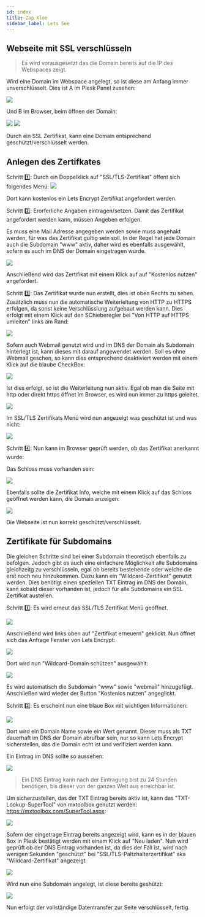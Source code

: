 ```yaml
---
id: index
title: Zap Klon
sidebar_label: Lets See
---
```


## Webseite mit SSL verschlüsseln

>Es wird vorausgesetzt das die Domain bereits auf die IP des Webspaces zeigt.

Wird eine Domain im Webspace angelegt, so ist diese am Anfang immer unverschlüsselt. 
Dies ist A im Plesk Panel zusehen: 

![](https://screensaver01.zap-hosting.com/index.php/s/9Zrc5wkL8EM4GfL/preview)

Und B im Browser, beim öffnen der Domain:

![](https://screensaver01.zap-hosting.com/index.php/s/8eJwt8wqFy3b2NX/preview)
![](https://screensaver01.zap-hosting.com/index.php/s/KCE9fTnwXFKEd8W/preview)

Durch ein SSL Zertifikat, kann eine Domain entsprechend geschützt/verschlüsselt werden. 

## Anlegen des Zertifkates 

Schritt 1️⃣: Durch ein Doppelklick auf "SSL/TLS-Zertifikat" öffent sich folgendes Menü:
![](https://screensaver01.zap-hosting.com/index.php/s/PDgzLNWWycPYwfP/preview)

Dort kann kostenlos ein Lets Encrypt Zertifikat angefordert werden. 

Schritt 2️⃣: Erorferliche Angaben eintragen/setzen. 
Damit das Zertifikat angefordert werden kann, müssen Angeben erfolgen. 

Es muss eine Mail Adresse angegeben werden sowie muss angehakt werden, für was das Zertifikat gültig sein soll. 
In der Regel hat jede Domain auch die Subdomain "www" aktiv, daher wird es ebenfalls ausgewählt, sofern es auch im DNS der Domain eingetragen wurde. 

![](https://screensaver01.zap-hosting.com/index.php/s/59tNrkoMktsEFd5/preview)

Anschließend wird das Zertifikat mit einem Klick auf auf "Kostenlos nutzen" angefordert.

Schritt 3️⃣: Das Zertifikat wurde nun erstellt, dies ist oben Rechts zu sehen. Zusätzlich muss nun die automatische Weiterleitung von HTTP zu HTTPS erfolgen, da sonst keine Verschlüsslung aufgebaut werden kann. 
Dies erfolgt mit einem Klick auf den SChieberegler bei "Von HTTP auf HTTPS umleiten" links am Rand:

![](https://screensaver01.zap-hosting.com/index.php/s/KmJLFgeCTTWa5RR/preview)

Sofern auch Webmail genutzt wird und im DNS der Domain als Subdomain hinterlegt ist, kann dieses mit darauf angewendet werden. 
Soll es ohne Webmail geschen, so kann dies entsprechend deaktiviert werden mit einem Klick auf die blaube CheckBox:

![](https://screensaver01.zap-hosting.com/index.php/s/gqWDRQ25BX8QxPr/preview)

Ist dies erfolgt, so ist die Weiterleitung nun aktiv. Egal ob man die Seite mit http oder direkt https öffnet im Browser, es wird nun immer zu https geleitet. 

![](https://screensaver01.zap-hosting.com/index.php/s/wqsGd33jkoqR9xY/preview)

Im SSL/TLS Zertifikats Menü wird nun angezeigt was geschützt ist und was nicht: 

![](https://screensaver01.zap-hosting.com/index.php/s/cEiH84QgoweCDXq/preview)

Schritt 4️⃣: Nun kann im Browser geprüft werden, ob das Zertifikat anerkannt wurde:

Das Schloss muss vorhanden sein: 

![](https://screensaver01.zap-hosting.com/index.php/s/Wq78oWc74LKZzjR/preview)

Ebenfalls sollte die Zertifikat Info, welche mit einem Klick auf das Schloss geöffnet werden kann, die Domain anzeigen: 

![](https://screensaver01.zap-hosting.com/index.php/s/J9y9wQysx4Q2zfn/preview)

Die Webseite ist nun korrekt geschützt/verschlüsselt. 

## Zertifikate für Subdomains 

Die gleichen Schritte sind bei einer Subdomain theoretisch ebenfalls zu befolgen. 
Jedoch gibt es auch eine einfachere Möglichkeit alle Subdomains gleichzeitg zu verschlüsseln, egal ob bereits bestehende oder welche die erst noch neu hinzukommen. 
Dazu kann ein "Wildcard-Zertifikat" genutzt werden. 
Dies benötigt einen speziellen TXT Eintrag im DNS der Domain, kann sobald dieser vorhanden ist, jedoch für alle Subdomains ein SSL Zertifkat austellen. 

Schritt 1️⃣: Es wird erneut das SSL/TLS Zertifikat Menü geöffnet. 

![](https://screensaver01.zap-hosting.com/index.php/s/tzmRmMGgzqfsfBe/preview)

Anschließend wird links oben auf "Zertifikat erneuern" geklickt. 
Nun öffnet sich das Anfrage Fenster von Lets Encrypt:

![](https://screensaver01.zap-hosting.com/index.php/s/tt8oyA7pQNk8cXs/preview)

Dort wird nun "Wildcard-Domain schützen" ausgewählt:

![](https://screensaver01.zap-hosting.com/index.php/s/tt8oyA7pQNk8cXs/preview)

Es wird automatisch die Subdomain "www" sowie "webmail" hinzugefügt. 
Anschließen wird wieder der Button "Kostenlos nutzen" angeglickt. 

Schritt 2️⃣: Es erscheint nun eine blaue Box mit wichtigen Informationen: 

![](https://screensaver01.zap-hosting.com/index.php/s/Pm2BqmHcTesgYoi/preview)

Dort wird ein Domain Name sowie ein Wert genannt. 
Dieser muss als TXT dauerhaft im DNS der Domain abrufbar sein, nur so kann Lets Encrypt sicherstellen, das die Domain echt ist und verifiziert werden kann. 

Ein Eintrag im DNS sollte so aussehen: 

![](https://screensaver01.zap-hosting.com/index.php/s/G8CGqgR7yaAHBmX/preview)

>Ein DNS Eintrag kann nach der Eintragung bist zu 24 Stunden benötigen, bis dieser von der ganzen Welt aus erreichbar ist. 

Um sicherzustellen, das der TXT Eintrag bereits aktiv ist, kann das "TXT-Lookup-SuperTool" von mxtoolbox genutzt werden: https://mxtoolbox.com/SuperTool.aspx:

![](https://screensaver01.zap-hosting.com/index.php/s/rkwpzLe79K3WDsz/preview)

Sofern der eingetrage Eintrag bereits angezeigt wird, kann es in der blauen Box in Plesk bestätigt werden mit einem Klick auf "Neu laden". 
Nun wird geprüft ob der DNS Eintrag vorhanden ist, da dies der Fall ist, wird nach wenigen Sekunden "geschützt" bei "SSL/TLS-Paltzhalterzertifikat" aka "Wildcard-Zertifikat" angezeigt: 

![](https://screensaver01.zap-hosting.com/index.php/s/yiTGafez5Grkd3j/preview)

Wird nun eine Subdomain angelegt, ist diese bereits geshützt: 

![](https://screensaver01.zap-hosting.com/index.php/s/MjyFH7SWgeiy54s/preview)

Nun erfolgt der vollständige Datentransfer zur Seite verschlüsselt, fertig. 
